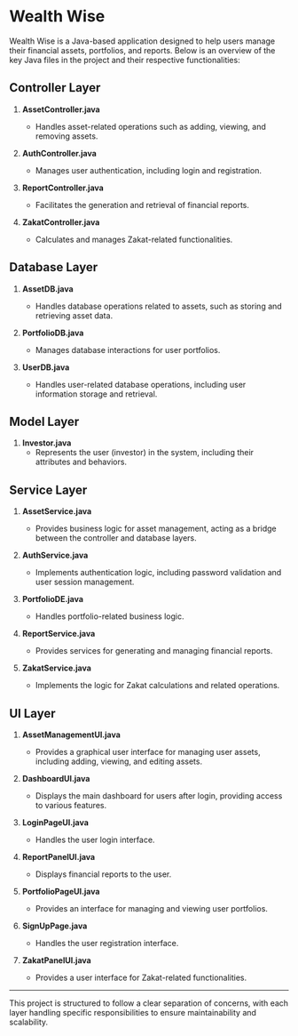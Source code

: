 # Wealth Wise

Wealth Wise is a Java-based application designed to help users manage their financial assets, portfolios, and reports. Below is an overview of the key Java files in the project and their respective functionalities:

## Controller Layer

1. **AssetController.java**

   - Handles asset-related operations such as adding, viewing, and removing assets.

2. **AuthController.java**

   - Manages user authentication, including login and registration.

3. **ReportController.java**

   - Facilitates the generation and retrieval of financial reports.

4. **ZakatController.java**
   - Calculates and manages Zakat-related functionalities.

## Database Layer

1. **AssetDB.java**

   - Handles database operations related to assets, such as storing and retrieving asset data.

2. **PortfolioDB.java**

   - Manages database interactions for user portfolios.

3. **UserDB.java**
   - Handles user-related database operations, including user information storage and retrieval.

## Model Layer

1. **Investor.java**
   - Represents the user (investor) in the system, including their attributes and behaviors.

## Service Layer

1. **AssetService.java**

   - Provides business logic for asset management, acting as a bridge between the controller and database layers.

2. **AuthService.java**

   - Implements authentication logic, including password validation and user session management.

3. **PortfolioDE.java**

   - Handles portfolio-related business logic.

4. **ReportService.java**

   - Provides services for generating and managing financial reports.

5. **ZakatService.java**
   - Implements the logic for Zakat calculations and related operations.

## UI Layer

1. **AssetManagementUI.java**

   - Provides a graphical user interface for managing user assets, including adding, viewing, and editing assets.

2. **DashboardUI.java**

   - Displays the main dashboard for users after login, providing access to various features.

3. **LoginPageUI.java**

   - Handles the user login interface.

4. **ReportPanelUI.java**

   - Displays financial reports to the user.

5. **PortfolioPageUI.java**

   - Provides an interface for managing and viewing user portfolios.

6. **SignUpPage.java**

   - Handles the user registration interface.

7. **ZakatPanelUI.java**
   - Provides a user interface for Zakat-related functionalities.

---

This project is structured to follow a clear separation of concerns, with each layer handling specific responsibilities to ensure maintainability and scalability.
